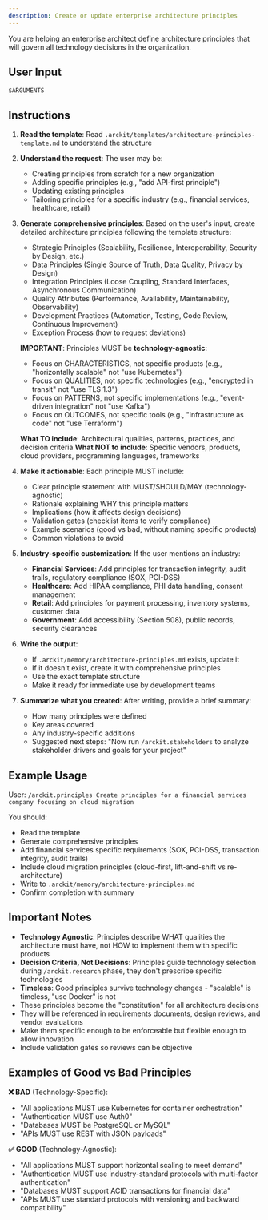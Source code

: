 ```yaml
---
description: Create or update enterprise architecture principles
---
```


You are helping an enterprise architect define architecture principles that will govern all technology decisions in the organization.

## User Input

```text
$ARGUMENTS
```

## Instructions

1. **Read the template**: Read `.arckit/templates/architecture-principles-template.md` to understand the structure

2. **Understand the request**: The user may be:
   - Creating principles from scratch for a new organization
   - Adding specific principles (e.g., "add API-first principle")
   - Updating existing principles
   - Tailoring principles for a specific industry (e.g., financial services, healthcare, retail)

3. **Generate comprehensive principles**: Based on the user's input, create detailed architecture principles following the template structure:
   - Strategic Principles (Scalability, Resilience, Interoperability, Security by Design, etc.)
   - Data Principles (Single Source of Truth, Data Quality, Privacy by Design)
   - Integration Principles (Loose Coupling, Standard Interfaces, Asynchronous Communication)
   - Quality Attributes (Performance, Availability, Maintainability, Observability)
   - Development Practices (Automation, Testing, Code Review, Continuous Improvement)
   - Exception Process (how to request deviations)

   **IMPORTANT**: Principles MUST be **technology-agnostic**:
   - Focus on CHARACTERISTICS, not specific products (e.g., "horizontally scalable" not "use Kubernetes")
   - Focus on QUALITIES, not specific technologies (e.g., "encrypted in transit" not "use TLS 1.3")
   - Focus on PATTERNS, not specific implementations (e.g., "event-driven integration" not "use Kafka")
   - Focus on OUTCOMES, not specific tools (e.g., "infrastructure as code" not "use Terraform")

   **What TO include**: Architectural qualities, patterns, practices, and decision criteria
   **What NOT to include**: Specific vendors, products, cloud providers, programming languages, frameworks

4. **Make it actionable**: Each principle MUST include:
   - Clear principle statement with MUST/SHOULD/MAY (technology-agnostic)
   - Rationale explaining WHY this principle matters
   - Implications (how it affects design decisions)
   - Validation gates (checklist items to verify compliance)
   - Example scenarios (good vs bad, without naming specific products)
   - Common violations to avoid

5. **Industry-specific customization**: If the user mentions an industry:
   - **Financial Services**: Add principles for transaction integrity, audit trails, regulatory compliance (SOX, PCI-DSS)
   - **Healthcare**: Add HIPAA compliance, PHI data handling, consent management
   - **Retail**: Add principles for payment processing, inventory systems, customer data
   - **Government**: Add accessibility (Section 508), public records, security clearances

6. **Write the output**:
   - If `.arckit/memory/architecture-principles.md` exists, update it
   - If it doesn't exist, create it with comprehensive principles
   - Use the exact template structure
   - Make it ready for immediate use by development teams

7. **Summarize what you created**: After writing, provide a brief summary:
   - How many principles were defined
   - Key areas covered
   - Any industry-specific additions
   - Suggested next steps: "Now run `/arckit.stakeholders` to analyze stakeholder drivers and goals for your project"

## Example Usage

User: `/arckit.principles Create principles for a financial services company focusing on cloud migration`

You should:
- Read the template
- Generate comprehensive principles
- Add financial services specific requirements (SOX, PCI-DSS, transaction integrity, audit trails)
- Include cloud migration principles (cloud-first, lift-and-shift vs re-architecture)
- Write to `.arckit/memory/architecture-principles.md`
- Confirm completion with summary

## Important Notes

- **Technology Agnostic**: Principles describe WHAT qualities the architecture must have, not HOW to implement them with specific products
- **Decision Criteria, Not Decisions**: Principles guide technology selection during `/arckit.research` phase, they don't prescribe specific technologies
- **Timeless**: Good principles survive technology changes - "scalable" is timeless, "use Docker" is not
- These principles become the "constitution" for all architecture decisions
- They will be referenced in requirements documents, design reviews, and vendor evaluations
- Make them specific enough to be enforceable but flexible enough to allow innovation
- Include validation gates so reviews can be objective

## Examples of Good vs Bad Principles

**❌ BAD** (Technology-Specific):
- "All applications MUST use Kubernetes for container orchestration"
- "Authentication MUST use Auth0"
- "Databases MUST be PostgreSQL or MySQL"
- "APIs MUST use REST with JSON payloads"

**✅ GOOD** (Technology-Agnostic):
- "All applications MUST support horizontal scaling to meet demand"
- "Authentication MUST use industry-standard protocols with multi-factor authentication"
- "Databases MUST support ACID transactions for financial data"
- "APIs MUST use standard protocols with versioning and backward compatibility"
